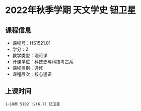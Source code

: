 # 2022年秋季学期 天文学史 钮卫星






## 课程信息

- 课程号：HS1521.01
- 学分：2
- 教学类型：理论课
- 开课单位：科技史与科技考古系
- 课程类别：通修
- 课程层次：核心通识

## 上课时间

```
1~18周 5102 :2(6,7) 钮卫星
```

